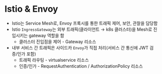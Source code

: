 # Istio & Envoy
* Istio는 Service Mesh로, Envoy 프록시를 통한 트래픽 제어, 보안, 관찰을 담당함
* Istio `IngressGateway`는 외부 트래픽(클라이언트 → k8s 클러스터)을 Mesh로 진입시키는 gateway 역할을 함
  * 클러스터 진입점을 제어 - Gateway 리소스
* 내부 서비스 간 트래픽은 사이드카 `Envoy`가 직접 처리(서비스 간 통신에 JWT 검증/인가 포함)
  * 트래픽 라우팅 - virtualservice 리소스
  * 인증/인가 - RequestAuthentication / AuthorizationPolicy 리소스